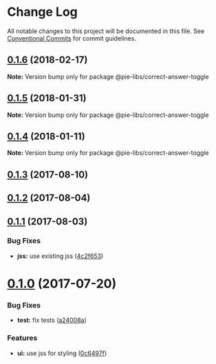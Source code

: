 # Change Log

All notable changes to this project will be documented in this file.
See [Conventional Commits](https://conventionalcommits.org) for commit guidelines.

<a name="0.1.6"></a>
## [0.1.6](https://github.com/PieElements/pie-elements/compare/@pie-libs/correct-answer-toggle@0.1.5...@pie-libs/correct-answer-toggle@0.1.6) (2018-02-17)




**Note:** Version bump only for package @pie-libs/correct-answer-toggle

<a name="0.1.5"></a>
## [0.1.5](https://github.com/PieElements/pie-elements/compare/@pie-libs/correct-answer-toggle@0.1.4...@pie-libs/correct-answer-toggle@0.1.5) (2018-01-31)




**Note:** Version bump only for package @pie-libs/correct-answer-toggle

<a name="0.1.4"></a>
## [0.1.4](https://github.com/PieElements/pie-elements/compare/@pie-libs/correct-answer-toggle@0.1.3...@pie-libs/correct-answer-toggle@0.1.4) (2018-01-11)




**Note:** Version bump only for package @pie-libs/correct-answer-toggle

<a name="0.1.3"></a>
## [0.1.3](https://github.com/PieElements/pie-elements/compare/@pie-libs/correct-answer-toggle@0.1.2...@pie-libs/correct-answer-toggle@0.1.3) (2017-08-10)




<a name="0.1.2"></a>
## [0.1.2](https://github.com/PieElements/pie-elements/compare/@pie-libs/correct-answer-toggle@0.1.1...@pie-libs/correct-answer-toggle@0.1.2) (2017-08-04)




<a name="0.1.1"></a>
## [0.1.1](https://github.com/PieElements/pie-elements/compare/@pie-libs/correct-answer-toggle@0.1.0...@pie-libs/correct-answer-toggle@0.1.1) (2017-08-03)


### Bug Fixes

* **jss:** use existing jss ([4c2f653](https://github.com/PieElements/pie-elements/commit/4c2f653))




<a name="0.1.0"></a>
# [0.1.0](https://github.com/PieElements/pie-elements/compare/@pie-libs/correct-answer-toggle@0.0.2...@pie-libs/correct-answer-toggle@0.1.0) (2017-07-20)


### Bug Fixes

* **test:** fix tests ([a24008a](https://github.com/PieElements/pie-elements/commit/a24008a))


### Features

* **ui:** use jss for styling ([0c6497f](https://github.com/PieElements/pie-elements/commit/0c6497f))

